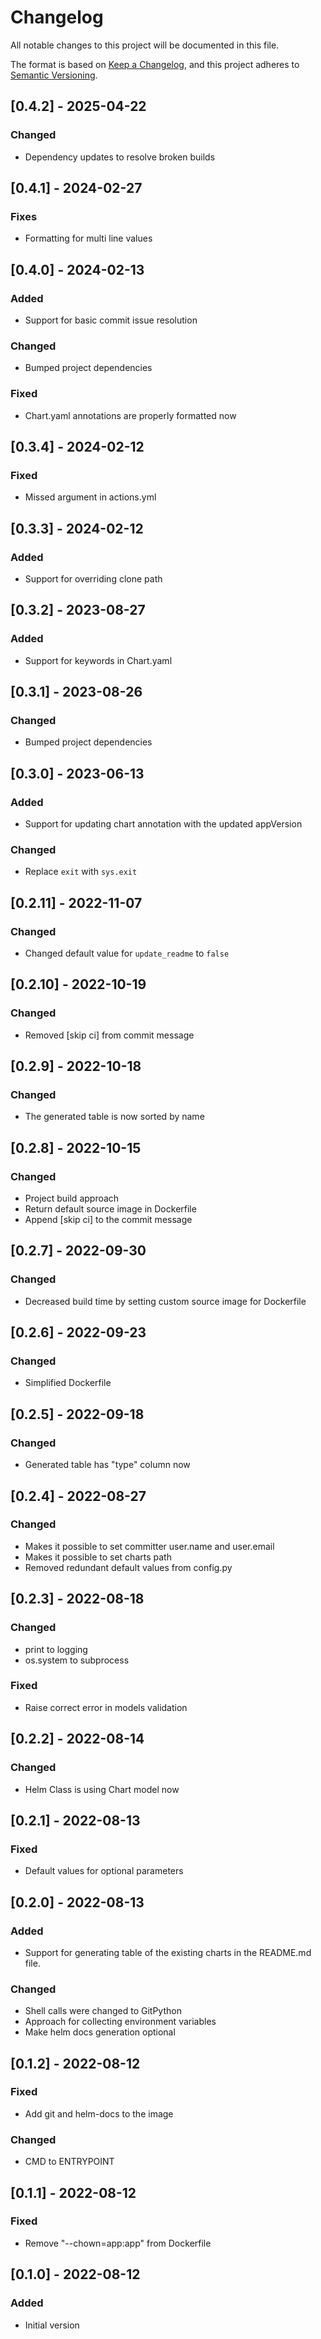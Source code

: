 # Changelog
All notable changes to this project will be documented in this file.

The format is based on [Keep a Changelog](https://keepachangelog.com/en/1.0.0/),
and this project adheres to [Semantic Versioning](https://semver.org/spec/v2.0.0.html).

## [0.4.2] - 2025-04-22
### Changed
- Dependency updates to resolve broken builds

## [0.4.1] - 2024-02-27
### Fixes
- Formatting for multi line values

## [0.4.0] - 2024-02-13
### Added
- Support for basic commit issue resolution
### Changed
- Bumped project dependencies
### Fixed
- Chart.yaml annotations are properly formatted now

## [0.3.4] - 2024-02-12
### Fixed
- Missed argument in actions.yml

## [0.3.3] - 2024-02-12
### Added
- Support for overriding clone path

## [0.3.2] - 2023-08-27
### Added
- Support for keywords in Chart.yaml

## [0.3.1] - 2023-08-26
### Changed
- Bumped project dependencies

## [0.3.0] - 2023-06-13
### Added
- Support for updating chart annotation with the updated appVersion
### Changed
- Replace `exit` with `sys.exit`

## [0.2.11] - 2022-11-07
### Changed
- Changed default value for `update_readme` to `false`

## [0.2.10] - 2022-10-19
### Changed
- Removed [skip ci] from commit message

## [0.2.9] - 2022-10-18
### Changed
- The generated table is now sorted by name

## [0.2.8] - 2022-10-15
### Changed
- Project build approach
- Return default source image in Dockerfile
- Append [skip ci] to the commit message

## [0.2.7] - 2022-09-30
### Changed
- Decreased build time by setting custom source image for Dockerfile

## [0.2.6] - 2022-09-23
### Changed
- Simplified Dockerfile

## [0.2.5] - 2022-09-18
### Changed
- Generated table has "type" column now

## [0.2.4] - 2022-08-27
### Changed
- Makes it possible to set committer user.name and user.email
- Makes it possible to set charts path
- Removed redundant default values from config.py

## [0.2.3] - 2022-08-18
### Changed
- print to logging
- os.system to subprocess

### Fixed
- Raise correct error in models validation

## [0.2.2] - 2022-08-14
### Changed
- Helm Class is using Chart model now

## [0.2.1] - 2022-08-13
### Fixed
- Default values for optional parameters

## [0.2.0] - 2022-08-13
### Added
- Support for generating table of the existing charts in the README.md file.
### Changed
- Shell calls were changed to GitPython
- Approach for collecting environment variables
- Make helm docs generation optional

## [0.1.2] - 2022-08-12
### Fixed
- Add git and helm-docs to the image
### Changed
- CMD to ENTRYPOINT

## [0.1.1] - 2022-08-12
### Fixed
- Remove "--chown=app:app" from Dockerfile

## [0.1.0] - 2022-08-12
### Added
- Initial version
